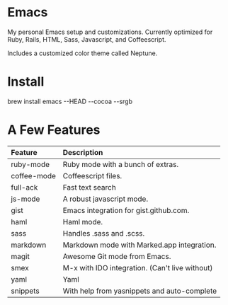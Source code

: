 Emacs
======

My personal Emacs setup and customizations. Currently optimized for Ruby, Rails,
HTML, Sass, Javascript, and Coffeescript.

Includes a customized color theme called Neptune.

Install
=======
brew install emacs --HEAD --cocoa --srgb

A Few Features
========

Feature            | Description
:------------------|:---------------------------|
ruby-mode          | Ruby mode with a bunch of extras.
coffee-mode        | Coffeescript files.
full-ack           | Fast text search
js-mode            | A robust javascript mode.
gist               | Emacs integration for gist.github.com.
haml               | Haml mode.
sass               | Handles .sass and .scss.
markdown           | Markdown mode with Marked.app integration.
magit              | Awesome Git mode from Emacs.
smex               | M-x with IDO integration. (Can't live without)
yaml               | Yaml
snippets           | With help from yasnippets and auto-complete
